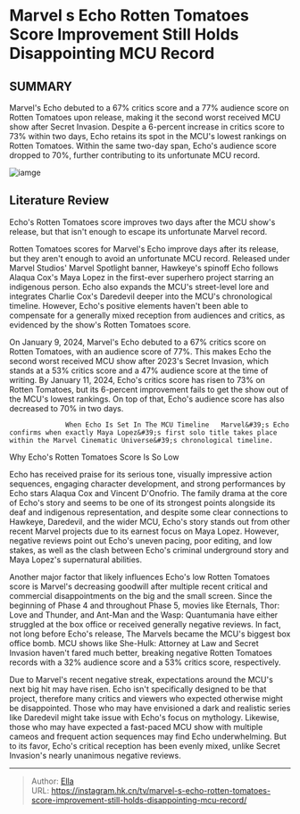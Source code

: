 # Marvel s Echo Rotten Tomatoes Score Improvement Still Holds Disappointing MCU Record


## SUMMARY 



  Marvel&#39;s Echo debuted to a 67% critics score and a 77% audience score on Rotten Tomatoes upon release, making it the second worst received MCU show after Secret Invasion.   Despite a 6-percent increase in critics score to 73% within two days, Echo retains its spot in the MCU&#39;s lowest rankings on Rotten Tomatoes.   Within the same two-day span, Echo&#39;s audience score dropped to 70%, further contributing to its unfortunate MCU record.  

![iamge](https://static1.srcdn.com/wordpress/wp-content/uploads/2024/01/alaqua-cox-as-maya-lopez-in-echo-and-rotten-tomatoes-low-score.jpg)

## Literature Review
Echo&#39;s Rotten Tomatoes score improves two days after the MCU show&#39;s release, but that isn&#39;t enough to escape its unfortunate Marvel record.




Rotten Tomatoes scores for Marvel&#39;s Echo improve days after its release, but they aren&#39;t enough to avoid an unfortunate MCU record. Released under Marvel Studios&#39; Marvel Spotlight banner, Hawkeye&#39;s spinoff Echo follows Alaqua Cox&#39;s Maya Lopez in the first-ever superhero project starring an indigenous person. Echo also expands the MCU&#39;s street-level lore and integrates Charlie Cox&#39;s Daredevil deeper into the MCU&#39;s chronological timeline. However, Echo&#39;s positive elements haven&#39;t been able to compensate for a generally mixed reception from audiences and critics, as evidenced by the show&#39;s Rotten Tomatoes score.




On January 9, 2024, Marvel&#39;s Echo debuted to a 67% critics score on Rotten Tomatoes, with an audience score of 77%. This makes Echo the second worst received MCU show after 2023&#39;s Secret Invasion, which stands at a 53% critics score and a 47% audience score at the time of writing. By January 11, 2024, Echo&#39;s critics score has risen to 73% on Rotten Tomatoes, but its 6-percent improvement fails to get the show out of the MCU&#39;s lowest rankings. On top of that, Echo&#39;s audience score has also decreased to 70% in two days.

                  When Echo Is Set In The MCU Timeline   Marvel&#39;s Echo confirms when exactly Maya Lopez&#39;s first solo title takes place within the Marvel Cinematic Universe&#39;s chronological timeline.    


 Why Echo&#39;s Rotten Tomatoes Score Is So Low 
          




Echo has received praise for its serious tone, visually impressive action sequences, engaging character development, and strong performances by Echo stars Alaqua Cox and Vincent D&#39;Onofrio. The family drama at the core of Echo&#39;s story and seems to be one of its strongest points alongside its deaf and indigenous representation, and despite some clear connections to Hawkeye, Daredevil, and the wider MCU, Echo&#39;s story stands out from other recent Marvel projects due to its earnest focus on Maya Lopez. However, negative reviews point out Echo&#39;s uneven pacing, poor editing, and low stakes, as well as the clash between Echo&#39;s criminal underground story and Maya Lopez&#39;s supernatural abilities.

Another major factor that likely influences Echo&#39;s low Rotten Tomatoes score is Marvel&#39;s decreasing goodwill after multiple recent critical and commercial disappointments on the big and the small screen. Since the beginning of Phase 4 and throughout Phase 5, movies like Eternals, Thor: Love and Thunder, and Ant-Man and the Wasp: Quantumania have either struggled at the box office or received generally negative reviews. In fact, not long before Echo&#39;s release, The Marvels became the MCU&#39;s biggest box office bomb. MCU shows like She-Hulk: Attorney at Law and Secret Invasion haven&#39;t fared much better, breaking negative Rotten Tomatoes records with a 32% audience score and a 53% critics score, respectively.




Due to Marvel&#39;s recent negative streak, expectations around the MCU&#39;s next big hit may have risen. Echo isn&#39;t specifically designed to be that project, therefore many critics and viewers who expected otherwise might be disappointed. Those who may have envisioned a dark and realistic series like Daredevil might take issue with Echo&#39;s focus on mythology. Likewise, those who may have expected a fast-paced MCU show with multiple cameos and frequent action sequences may find Echo underwhelming. But to its favor, Echo&#39;s critical reception has been evenly mixed, unlike Secret Invasion&#39;s nearly unanimous negative reviews.



---

> Author: [Ella](https://instagram.hk.cn/)  
> URL: https://instagram.hk.cn/tv/marvel-s-echo-rotten-tomatoes-score-improvement-still-holds-disappointing-mcu-record/  

